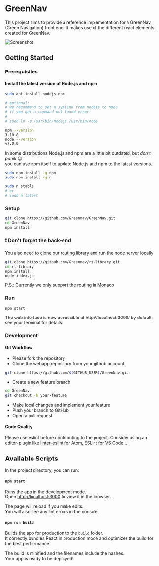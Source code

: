 # GreenNav

This project aims to provide a reference implementation for a GreenNav (Green Navigation) front end. It makes use of the different react elements created for GreenNav.

![Screenshot](https://cloud.githubusercontent.com/assets/1525818/20647282/91a869c0-b490-11e6-9fda-ff542229dade.gif)

## Getting Started

### Prerequisites

#### Install the latest version of Node.js and npm

```zsh
sudo apt install nodejs npm

# optional:
# we recommend to set a symlink from nodejs to node
# if you get a command not found error
#
# sudo ln -s /usr/bin/nodejs /usr/bin/node

npm --version
3.10.8
node --version
v7.0.0

```

In some distributions Node.js and npm are a little bit outdated, but *don't panik* :wink: <br />
you can use npm itself to update Node.js and npm to the latest versions.

```zsh
sudo npm install -g npm
sudo npm install -g n

sudo n stable
# or
# sudo n latest
```

### Setup

```zsh
git clone https://github.com/Greennav/GreenNav.git
cd GreenNav
npm install
```

### :heavy_exclamation_mark: Don't forget the back-end

You also need to clone [our routing library](https://github.com/Greennav/rt-library) and run the node server locally

```zsh
git clone https://github.com/Greennav/rt-library.git
cd rt-library
npm install
node index.js
```

P.S.: Currently we only support the routing in Monaco

### Run

```zsh
npm start
```

The web interface is now accessible at http://localhost:3000/ by default, see your terminal for details.

### Development

#### Git Workflow

- Please fork the repository
- Clone the webapp repository from your github account
```zsh
git clone https://github.com/$(GITHUB_USER)/GreenNav.git
```
- Create a new feature branch
```zsh
cd GreenNav
git checkout -b your-feature
```
- Make local changes and implement your feature
- Push your branch to GitHub
- Open a pull request

#### Code Quality

Please use eslint before contributing to the project.
Consider using an editor-plugin like [linter-eslint](https://atom.io/packages/linter-eslint) for Atom, [ESLint](https://marketplace.visualstudio.com/items?itemName=dbaeumer.vscode-eslint) for VS Code...


## Available Scripts

In the project directory, you can run:

#### `npm start`

Runs the app in the development mode.<br>
Open [http://localhost:3000](http://localhost:3000) to view it in the browser.

The page will reload if you make edits.<br>
You will also see any lint errors in the console.

#### `npm run build`

Builds the app for production to the `build` folder.<br>
It correctly bundles React in production mode and optimizes the build for the best performance.

The build is minified and the filenames include the hashes.<br>
Your app is ready to be deployed!
